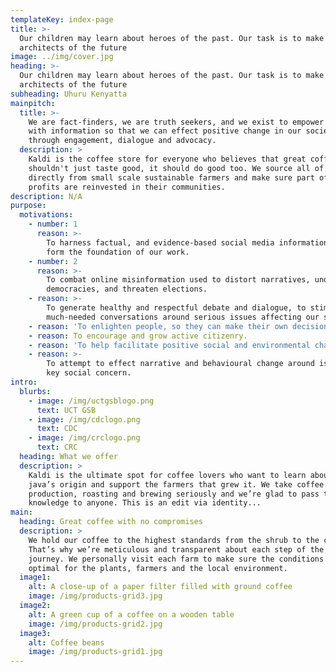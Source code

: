 ```yaml
---
templateKey: index-page
title: >-
  Our children may learn about heroes of the past. Our task is to make ourselves
  architects of the future
image: ../img/cover.jpg
heading: >-
  Our children may learn about heroes of the past. Our task is to make ourselves
  architects of the future
subheading: Uhuru Kenyatta
mainpitch:
  title: >-
    We are fact-finders, we are truth seekers, and we exist to empower people
    with information so that we can effect positive change in our society,
    through engagement, dialogue and advocacy.
  description: >
    Kaldi is the coffee store for everyone who believes that great coffee
    shouldn't just taste good, it should do good too. We source all of our beans
    directly from small scale sustainable farmers and make sure part of the
    profits are reinvested in their communities.
description: N/A
purpose:
  motivations:
    - number: 1
      reason: >-
        To harness factual, and evidence-based social media information that
        form the foundation of our work. 
    - number: 2
      reason: >-
        To combat online misinformation used to distort narratives, undermine
        democracies, and threaten elections.  
    - reason: >-
        To generate healthy and respectful debate and dialogue, to stimulate
        much-needed conversations around serious issues affecting our society.
    - reason: 'To enlighten people, so they can make their own decisions.'
    - reason: To encourage and grow active citizenry.
    - reason: 'To help facilitate positive social and environmental change.  '
    - reason: >-
        To attempt to effect narrative and behavioural change around issues of
        key social concern. 
intro:
  blurbs:
    - image: /img/uctgsblogo.png
      text: UCT GSB
    - image: /img/cdclogo.png
      text: CDC
    - image: /img/crclogo.png
      text: CRC
  heading: What we offer
  description: >
    Kaldi is the ultimate spot for coffee lovers who want to learn about their
    java’s origin and support the farmers that grew it. We take coffee
    production, roasting and brewing seriously and we’re glad to pass that
    knowledge to anyone. This is an edit via identity...
main:
  heading: Great coffee with no compromises
  description: >
    We hold our coffee to the highest standards from the shrub to the cup.
    That’s why we’re meticulous and transparent about each step of the coffee’s
    journey. We personally visit each farm to make sure the conditions are
    optimal for the plants, farmers and the local environment.
  image1:
    alt: A close-up of a paper filter filled with ground coffee
    image: /img/products-grid3.jpg
  image2:
    alt: A green cup of a coffee on a wooden table
    image: /img/products-grid2.jpg
  image3:
    alt: Coffee beans
    image: /img/products-grid1.jpg
---
```

